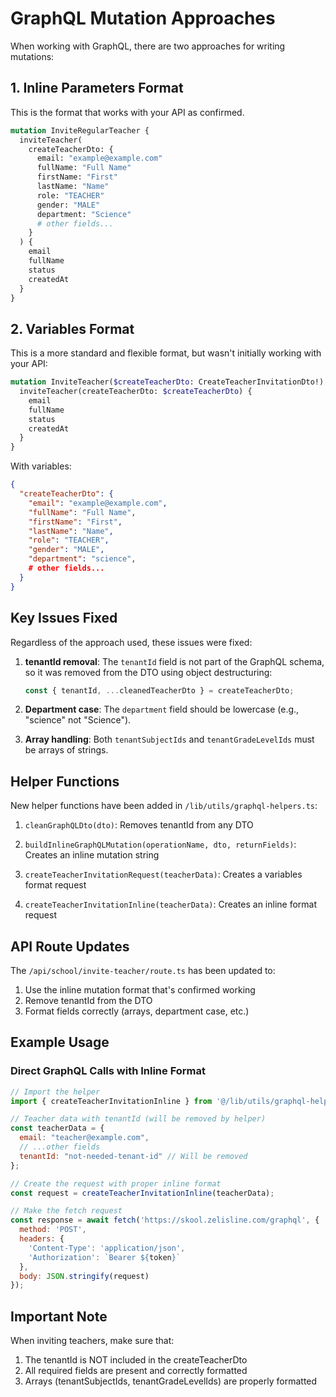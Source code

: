 # GraphQL Mutation Approaches

When working with GraphQL, there are two approaches for writing mutations:

## 1. Inline Parameters Format 

This is the format that works with your API as confirmed.

```graphql
mutation InviteRegularTeacher {
  inviteTeacher(
    createTeacherDto: {
      email: "example@example.com"
      fullName: "Full Name"
      firstName: "First"
      lastName: "Name"
      role: "TEACHER"
      gender: "MALE"
      department: "Science"
      # other fields...
    }
  ) {
    email
    fullName
    status
    createdAt
  }
}
```

## 2. Variables Format

This is a more standard and flexible format, but wasn't initially working with your API:

```graphql
mutation InviteTeacher($createTeacherDto: CreateTeacherInvitationDto!) {
  inviteTeacher(createTeacherDto: $createTeacherDto) {
    email
    fullName
    status
    createdAt
  }
}
```

With variables:
```json
{
  "createTeacherDto": {
    "email": "example@example.com",
    "fullName": "Full Name",
    "firstName": "First",
    "lastName": "Name",
    "role": "TEACHER",
    "gender": "MALE",
    "department": "science",
    # other fields...
  }
}
```

## Key Issues Fixed

Regardless of the approach used, these issues were fixed:

1. **tenantId removal**: The `tenantId` field is not part of the GraphQL schema, so it was removed from the DTO using object destructuring:
   ```javascript
   const { tenantId, ...cleanedTeacherDto } = createTeacherDto;
   ```

2. **Department case**: The `department` field should be lowercase (e.g., "science" not "Science").

3. **Array handling**: Both `tenantSubjectIds` and `tenantGradeLevelIds` must be arrays of strings.

## Helper Functions

New helper functions have been added in `/lib/utils/graphql-helpers.ts`:

1. `cleanGraphQLDto(dto)`: Removes tenantId from any DTO

2. `buildInlineGraphQLMutation(operationName, dto, returnFields)`: Creates an inline mutation string

3. `createTeacherInvitationRequest(teacherData)`: Creates a variables format request

4. `createTeacherInvitationInline(teacherData)`: Creates an inline format request

## API Route Updates

The `/api/school/invite-teacher/route.ts` has been updated to:

1. Use the inline mutation format that's confirmed working
2. Remove tenantId from the DTO
3. Format fields correctly (arrays, department case, etc.)

## Example Usage

### Direct GraphQL Calls with Inline Format

```javascript
// Import the helper
import { createTeacherInvitationInline } from '@/lib/utils/graphql-helpers';

// Teacher data with tenantId (will be removed by helper)
const teacherData = {
  email: "teacher@example.com",
  // ...other fields
  tenantId: "not-needed-tenant-id" // Will be removed
};

// Create the request with proper inline format
const request = createTeacherInvitationInline(teacherData);

// Make the fetch request
const response = await fetch('https://skool.zelisline.com/graphql', {
  method: 'POST',
  headers: {
    'Content-Type': 'application/json',
    'Authorization': `Bearer ${token}`
  },
  body: JSON.stringify(request)
});
```

## Important Note

When inviting teachers, make sure that:
1. The tenantId is NOT included in the createTeacherDto
2. All required fields are present and correctly formatted
3. Arrays (tenantSubjectIds, tenantGradeLevelIds) are properly formatted
